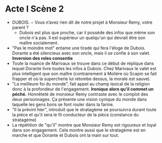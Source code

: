 
# Acte I Scène 2

* DUBOIS. − Vous n’avez rien dit de notre projet à Monsieur Remy, votre parent ?
	* Dubois est plus que proche, car il possède des infos que même son oncle n'a pas. Il est supérieur un quelqu'un qui devrait être son maître socialement. 
* "Pas le moindre mot" entame une tirade qui fera l'éloge de Dubois. Dorante a été silencieux avec son oncle, mais il se confie à son valet. **Inversion des roles consentie**
* Toute la nuance de Marivaux se trouve dans ce début de réplique dans lequel Dorante livre toutes les infos à Dubois. Chez Marivaux le valet est plus intelligent que son maître (contrairement à Molière où Scapin se fait frapper et où la supercherie lui retombe dessus, la morale est sauve). 
*  "La meilleure foi du monde", fait appel au champ lexical de la religion donc à la profondeur de l'engagement. **Ironique alors qu'il commet un péché.** Honnêteté de monsieur Remy contraste avec le complot des deux personnages. Ça présente une vision cynique du monde dans laquelle les gens bons se font rouler dans la farine. 
* "Il la prévint hier", introduit que le stratagème se poursuivra durant toute la pièce et qu'il sera le fil conducteur de la pièce (constance du stratagème)
* La répétition de "qu'il" montre que Monsieur Remy est rigoureux et loyal dans son engagement. Cela montre aussi que le stratagème est en marche et que Dorante et Dubois ont la main sur tout. 
<!--stackedit_data:
eyJoaXN0b3J5IjpbOTU2ODcwMDQwLDE1NjI2MTcwNDRdfQ==
-->